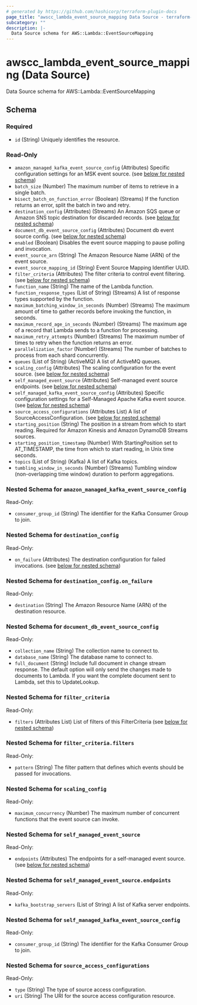 ```yaml
---
# generated by https://github.com/hashicorp/terraform-plugin-docs
page_title: "awscc_lambda_event_source_mapping Data Source - terraform-provider-awscc"
subcategory: ""
description: |-
  Data Source schema for AWS::Lambda::EventSourceMapping
---
```


# awscc_lambda_event_source_mapping (Data Source)

Data Source schema for AWS::Lambda::EventSourceMapping



<!-- schema generated by tfplugindocs -->
## Schema

### Required

- `id` (String) Uniquely identifies the resource.

### Read-Only

- `amazon_managed_kafka_event_source_config` (Attributes) Specific configuration settings for an MSK event source. (see [below for nested schema](#nestedatt--amazon_managed_kafka_event_source_config))
- `batch_size` (Number) The maximum number of items to retrieve in a single batch.
- `bisect_batch_on_function_error` (Boolean) (Streams) If the function returns an error, split the batch in two and retry.
- `destination_config` (Attributes) (Streams) An Amazon SQS queue or Amazon SNS topic destination for discarded records. (see [below for nested schema](#nestedatt--destination_config))
- `document_db_event_source_config` (Attributes) Document db event source config. (see [below for nested schema](#nestedatt--document_db_event_source_config))
- `enabled` (Boolean) Disables the event source mapping to pause polling and invocation.
- `event_source_arn` (String) The Amazon Resource Name (ARN) of the event source.
- `event_source_mapping_id` (String) Event Source Mapping Identifier UUID.
- `filter_criteria` (Attributes) The filter criteria to control event filtering. (see [below for nested schema](#nestedatt--filter_criteria))
- `function_name` (String) The name of the Lambda function.
- `function_response_types` (List of String) (Streams) A list of response types supported by the function.
- `maximum_batching_window_in_seconds` (Number) (Streams) The maximum amount of time to gather records before invoking the function, in seconds.
- `maximum_record_age_in_seconds` (Number) (Streams) The maximum age of a record that Lambda sends to a function for processing.
- `maximum_retry_attempts` (Number) (Streams) The maximum number of times to retry when the function returns an error.
- `parallelization_factor` (Number) (Streams) The number of batches to process from each shard concurrently.
- `queues` (List of String) (ActiveMQ) A list of ActiveMQ queues.
- `scaling_config` (Attributes) The scaling configuration for the event source. (see [below for nested schema](#nestedatt--scaling_config))
- `self_managed_event_source` (Attributes) Self-managed event source endpoints. (see [below for nested schema](#nestedatt--self_managed_event_source))
- `self_managed_kafka_event_source_config` (Attributes) Specific configuration settings for a Self-Managed Apache Kafka event source. (see [below for nested schema](#nestedatt--self_managed_kafka_event_source_config))
- `source_access_configurations` (Attributes List) A list of SourceAccessConfiguration. (see [below for nested schema](#nestedatt--source_access_configurations))
- `starting_position` (String) The position in a stream from which to start reading. Required for Amazon Kinesis and Amazon DynamoDB Streams sources.
- `starting_position_timestamp` (Number) With StartingPosition set to AT_TIMESTAMP, the time from which to start reading, in Unix time seconds.
- `topics` (List of String) (Kafka) A list of Kafka topics.
- `tumbling_window_in_seconds` (Number) (Streams) Tumbling window (non-overlapping time window) duration to perform aggregations.

<a id="nestedatt--amazon_managed_kafka_event_source_config"></a>
### Nested Schema for `amazon_managed_kafka_event_source_config`

Read-Only:

- `consumer_group_id` (String) The identifier for the Kafka Consumer Group to join.


<a id="nestedatt--destination_config"></a>
### Nested Schema for `destination_config`

Read-Only:

- `on_failure` (Attributes) The destination configuration for failed invocations. (see [below for nested schema](#nestedatt--destination_config--on_failure))

<a id="nestedatt--destination_config--on_failure"></a>
### Nested Schema for `destination_config.on_failure`

Read-Only:

- `destination` (String) The Amazon Resource Name (ARN) of the destination resource.



<a id="nestedatt--document_db_event_source_config"></a>
### Nested Schema for `document_db_event_source_config`

Read-Only:

- `collection_name` (String) The collection name to connect to.
- `database_name` (String) The database name to connect to.
- `full_document` (String) Include full document in change stream response. The default option will only send the changes made to documents to Lambda. If you want the complete document sent to Lambda, set this to UpdateLookup.


<a id="nestedatt--filter_criteria"></a>
### Nested Schema for `filter_criteria`

Read-Only:

- `filters` (Attributes List) List of filters of this FilterCriteria (see [below for nested schema](#nestedatt--filter_criteria--filters))

<a id="nestedatt--filter_criteria--filters"></a>
### Nested Schema for `filter_criteria.filters`

Read-Only:

- `pattern` (String) The filter pattern that defines which events should be passed for invocations.



<a id="nestedatt--scaling_config"></a>
### Nested Schema for `scaling_config`

Read-Only:

- `maximum_concurrency` (Number) The maximum number of concurrent functions that the event source can invoke.


<a id="nestedatt--self_managed_event_source"></a>
### Nested Schema for `self_managed_event_source`

Read-Only:

- `endpoints` (Attributes) The endpoints for a self-managed event source. (see [below for nested schema](#nestedatt--self_managed_event_source--endpoints))

<a id="nestedatt--self_managed_event_source--endpoints"></a>
### Nested Schema for `self_managed_event_source.endpoints`

Read-Only:

- `kafka_bootstrap_servers` (List of String) A list of Kafka server endpoints.



<a id="nestedatt--self_managed_kafka_event_source_config"></a>
### Nested Schema for `self_managed_kafka_event_source_config`

Read-Only:

- `consumer_group_id` (String) The identifier for the Kafka Consumer Group to join.


<a id="nestedatt--source_access_configurations"></a>
### Nested Schema for `source_access_configurations`

Read-Only:

- `type` (String) The type of source access configuration.
- `uri` (String) The URI for the source access configuration resource.
